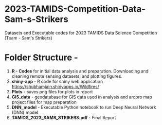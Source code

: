 # 2023-TAMIDS-Competition-Data-Sam-s-Strikers
Datasets and Executable codes for 2023 TAMIDS Data Science Competition (Team - Sam's Strikers) 
# Folder Structure - 
1. <strong>R - Codes</strong> for initial data analysis and preparation. Downloading and cleaning remote sensing datasets, and plotting figures.
2. <strong>shiny-app</strong> - R code for shiny web application https://shubhamjain.shinyapps.io/Wildfires/ 
3. <strong>Plots</strong> - saves png files for plots in report 
4. <strong>GIS_data</strong> - geodatabase for GIS data used in analysis and arcpro map project files for map preparation 
5. <strong>DNN_model</strong> - Executable Python notebook to run Deep Neural Network (DNN) model 
6. <strong>TAMIDS_2023_SAMS_STRIKERS.pdf</strong> - Final Report 

